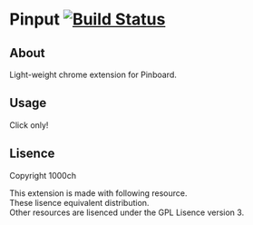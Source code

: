 # Pinput [![Build Status](https://travis-ci.org/1000ch/Pinput.png?branch=master)](https://travis-ci.org/1000ch/Pinput)

## About

Light-weight chrome extension for Pinboard.

## Usage

Click only!

## Lisence

Copyright 1000ch  

This extension is made with following resource.  
These lisence equivalent distribution.  
Other resources are lisenced under the GPL Lisence version 3.  